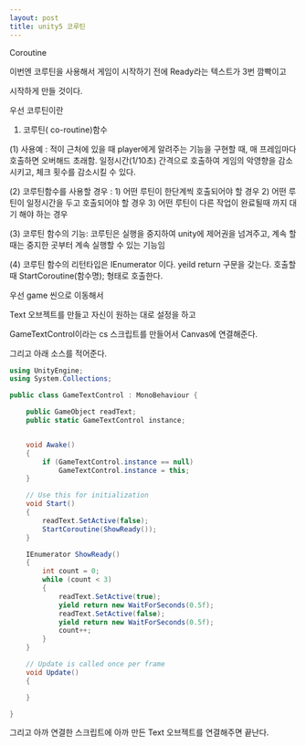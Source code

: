 ```yaml
---
layout: post
title: unity5 코루틴
---
```


Coroutine

이번엔 코루틴을 사용해서 게임이 시작하기 전에 Ready라는 텍스트가 3번 깜빡이고

시작하게 만들 것이다.

우선 코루틴이란

1. 코루틴( co-routine)함수

(1) 사용예 : 적이 근처에 있을 때 player에게 알려주는 기능을 구현할 때, 매 프레임마다 호출하면 오버해드 초래함. 일정시간(1/10초) 간격으로 호출하여 게임의 악영향을 감소 시키고, 체크 횟수를 감소시킬 수 있다.

(2) 코루틴함수를 사용할 경우 : 
     1) 어떤 루틴이 한단계씩 호출되어야 할 경우
     2) 어떤 루틴이 일정시간을 두고 호출되어야 할 경우
     3) 어떤 루틴이 다른 작업이 완료될때 까지 대기 해야 하는 경우

(3) 코루틴 함수의 기능: 코루틴은 실행을 중지하여 unity에 제어권을 넘겨주고, 계속 할때는 중지한 곳부터 계속 실행할 수 있는 기능임

(4) 코루틴 함수의 리턴타입은 IEnumerator 이다.
    yeild return 구문을 갖는다.
    호출할때 StartCoroutine(함수명); 형태로 호출한다.

우선 game 씬으로 이동해서

Text 오브젝트를 만들고 자신이 원하는 대로 설정을 하고

GameTextControl이라는 cs 스크립트를 만들어서 Canvas에 연결해준다.

그리고 아래 소스를 적어준다.

```c#
using UnityEngine;
using System.Collections;

public class GameTextControl : MonoBehaviour {

    public GameObject readText;
    public static GameTextControl instance;


    void Awake()
    {
        if (GameTextControl.instance == null)
            GameTextControl.instance = this;
    }

    // Use this for initialization
    void Start()
    {
        readText.SetActive(false);
        StartCoroutine(ShowReady());
    }

    IEnumerator ShowReady()
    {
        int count = 0;
        while (count < 3)
        {
            readText.SetActive(true);
            yield return new WaitForSeconds(0.5f);
            readText.SetActive(false);
            yield return new WaitForSeconds(0.5f);
            count++;
        }
    }

    // Update is called once per frame
    void Update()
    {

    }

}
```

그리고 아까 연결한 스크립트에 아까 만든 Text 오브젝트를 연결해주면 끝난다.
